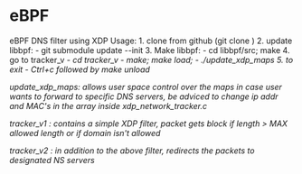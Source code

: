 # eBPF
eBPF DNS filter using XDP
Usage:
	1. clone from github (git clone <repo>)
	2. update libbpf: 
		- git submodule update --init
	3. Make libbpf:
		- cd libbpf/src; make
	4. go to tracker\_v<i> 
		- cd tracker_v<i>
		- make; make load;
		- ./update_xdp_maps
	5. to exit
		- Ctrl+c followed by make unload
	
update_xdp_maps: allows user space control over the maps
in case user wants to forward to specific DNS servers, be adviced to change ip addr
and MAC's in the array inside xdp_network_tracker.c

tracker_v1 : contains a simple XDP filter,
	     packet gets block if length > MAX allowed length
		 	    or if domain isn't allowed

tracker_v2 : in addition to the above filter, redirects the packets to designated NS servers
		

